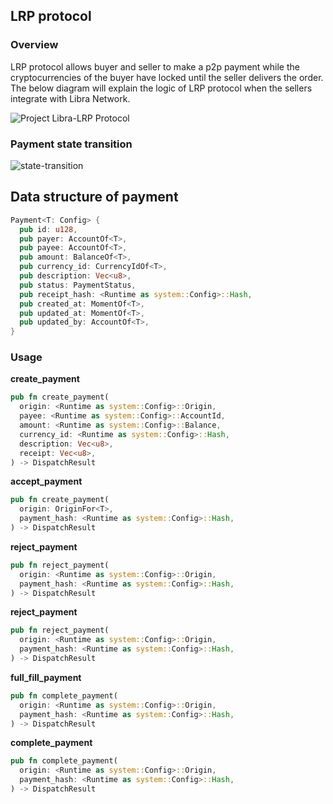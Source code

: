 ## LRP protocol

### Overview

LRP protocol allows buyer and seller to make a p2p payment while the cryptocurrencies of the buyer have locked until the seller delivers the order. The below diagram will explain the logic of LRP protocol when the sellers integrate with Libra Network.

![Project Libra-LRP Protocol](https://user-images.githubusercontent.com/92568442/148349639-145690aa-98c3-4e13-b9a3-ccfa01d55f6a.png)

### Payment state transition

![state-transition](https://user-images.githubusercontent.com/92568442/148345661-fd24292a-389b-44ef-95a5-5d8422f546c6.png)

## Data structure of payment

```rs
Payment<T: Config> {
  pub id: u128,
  pub payer: AccountOf<T>,
  pub payee: AccountOf<T>,
  pub amount: BalanceOf<T>,
  pub currency_id: CurrencyIdOf<T>,
  pub description: Vec<u8>,
  pub status: PaymentStatus,
  pub receipt_hash: <Runtime as system::Config>::Hash,
  pub created_at: MomentOf<T>,
  pub updated_at: MomentOf<T>,
  pub updated_by: AccountOf<T>,
}
```

### Usage

**create_payment**
```rs
pub fn create_payment(
  origin: <Runtime as system::Config>::Origin,
  payee: <Runtime as system::Config>::AccountId,
  amount: <Runtime as system::Config>::Balance,
  currency_id: <Runtime as system::Config>::Hash,
  description: Vec<u8>,
  receipt: Vec<u8>,
) -> DispatchResult
```


**accept_payment**
```rs
pub fn create_payment(
  origin: OriginFor<T>,
  payment_hash: <Runtime as system::Config>::Hash,
) -> DispatchResult
```

**reject_payment**
```rs
pub fn reject_payment(
  origin: <Runtime as system::Config>::Origin,
  payment_hash: <Runtime as system::Config>::Hash,
) -> DispatchResult
```

**reject_payment**
```rs
pub fn reject_payment(
  origin: <Runtime as system::Config>::Origin,
  payment_hash: <Runtime as system::Config>::Hash,
) -> DispatchResult
```

**full_fill_payment**
```rs
pub fn complete_payment(
  origin: <Runtime as system::Config>::Origin,
  payment_hash: <Runtime as system::Config>::Hash,
) -> DispatchResult
```

**complete_payment**
```rs
pub fn complete_payment(
  origin: <Runtime as system::Config>::Origin,
  payment_hash: <Runtime as system::Config>::Hash,
) -> DispatchResult
```